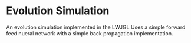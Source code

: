 # Evolution Simulation
An evolution simulation implemented in the LWJGL
Uses a simple forward feed nueral network with a simple back propagation implementation.
